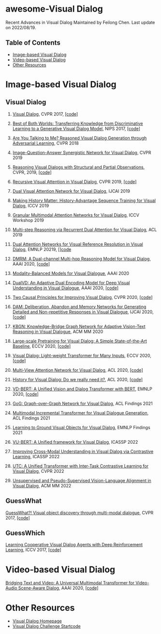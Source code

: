 # awesome-Visual Dialog
Recent Advances in Visual Dialog
Maintained by Feilong Chen. Last update on 2022/08/19.
<!-- Last update on 2021/09/14. -->
## Table of Contents

* [Image-based Visual Dialog](#Image-based-Visual-Dialog)
* [Video-based Visual Dialog](#video-based-Visual-Dialog)
* [Other Resources](#other-resources)


# Image-based Visual Dialog

## Visual Dialog

1. [Visual Dialog](https://arxiv.org/abs/1611.08669), CVPR 2017, [[code]](https://github.com/batra-mlp-lab/visdial)

2. [Best of Both Worlds: Transferring Knowledge from Discriminative Learning to a Generative Visual Dialog Model](https://arxiv.org/abs/1706.01554), NIPS 2017, [[code]](https://github.com/jiasenlu/visDial.pytorch)

3. [Are You Talking to Me? Reasoned Visual Dialog Generation through Adversarial Learning](https://arxiv.org/abs/1711.07613), CVPR 2018

4. [Image-Question-Answer Synergistic Network for Visual Dialog](https://arxiv.org/abs/1902.09774), CVPR 2019

5. [Reasoning Visual Dialogs with Structural and Partial Observations](https://arxiv.org/abs/1904.05548), CVPR, 2019, [[code]](https://github.com/zilongzheng/visdial-gnn)

6. [Recursive Visual Attention in Visual Dialog](https://arxiv.org/abs/1812.02664), CVPR 2019, [[code]](https://github.com/yuleiniu/rva)

7. [Dual Visual Attention Network for Visual Dialog](), IJCAI 2019

8. [Making History Matter: History-Advantage Sequence Training for Visual Dialog](https://arxiv.org/abs/1902.09326), ICCV 2019

9. [Granular Multimodal Attention Networks for Visual Dialog](https://arxiv.org/abs/1910.05728), ICCV Workshop 2019

10. [Multi-step Reasoning via Recurrent Dual Attention for Visual Dialog](https://arxiv.org/abs/1902.00579), ACL 2019

11. [Dual Attention Networks for Visual Reference Resolution in Visual Dialog](https://arxiv.org/abs/1902.09368), EMNLP 20219, [[]code](https://github.com/gicheonkang/dan-visdial)

12. [DMRM: A Dual-channel Multi-hop Reasoning Model for Visual Dialog](https://arxiv.org/abs/1912.08360), AAAI 2020, [[code]](https://github.com/phellonchen/DMRM)

13. [Modality-Balanced Models for Visual Dialogue](https://arxiv.org/abs/2001.06354), AAAI 2020

14. [DualVD: An Adaptive Dual Encoding Model for Deep Visual Understanding in Visual Dialogue](https://arxiv.org/abs/1911.07251), AAAI 2020, [[code]](https://github.com/JXZe/DualVD)

15. [Two Causal Principles for Improving Visual Dialog](https://arxiv.org/abs/1911.10496), CVPR 2020, [[code]](https://github.com/simpleshinobu/visdial-principles)

16. [DAM: Deliberation, Abandon and Memory Networks for Generating Detailed and Non-repetitive Responses in Visual Dialogue](https://arxiv.org/abs/2007.03310), IJCAI 2020, [[code]](https://github.com/JXZe/DAM)

17. [KBGN: Knowledge-Bridge Graph Network for Adaptive Vision-Text Reasoning in Visual Dialogue](https://arxiv.org/abs/2008.04858), ACM MM 2020

18. [Large-scale Pretraining for Visual Dialog: A Simple State-of-the-Art Baseline](https://arxiv.org/abs/1912.02379), ECCV 2020, [[code]](https://github.com/vmurahari3/visdial-bert)

19. [Visual Dialog: Light-weight Transformer for Many Inputs](https://arxiv.org/abs/1911.11390), ECCV 2020, [[code]](https://github.com/davidnvq/visdial)

20. [Multi-View Attention Network for Visual Dialog](https://arxiv.org/abs/2004.14025), ACL 2020, [[code]](https://github.com/taesunwhang/MVAN-VisDial)

21. [History for Visual Dialog: Do we really need it?](https://aclanthology.org/2020.acl-main.728/), ACL 2020, [[code]](https://github.com/shubhamagarwal92/visdial_conv)

22. [VD-BERT: A Unified Vision and Dialog Transformer with BERT](https://arxiv.org/abs/2004.13278), EMNLP 2020, [[code]](https://github.com/salesforce/VD-BERT)

23. [GoG: Graph-over-Graph Network for Visual Dialog](https://aclanthology.org/2021.findings-acl.20/), ACL Findings 2021

24. [Multimodal Incremental Transformer for Visual Dialogue Generation](https://aclanthology.org/2021.findings-acl.38/), ACL Findings 2021

25. [Learning to Ground Visual Objects for Visual Dialog](https://arxiv.org/abs/2109.06013), EMNLP Findings 2021

26. [VU-BERT: A Unified framework for Visual Dialog](https://arxiv.org/abs/2202.10787), ICASSP 2022

27. [Improving Cross-Modal Understanding in Visual Dialog via Contrastive Learning](https://arxiv.org/abs/2204.07302), ICASSP 2022

28. [UTC: A Unified Transformer with Inter-Task Contrastive Learning for Visual Dialog](https://arxiv.org/abs/2205.00423), CVPR 2022

29. [Unsupervised and Pseudo-Supervised Vision-Language Alignment in Visual Dialog](https://arxiv.org/abs/2205.00423), ACM MM 2022

## GuessWhat
[GuessWhat?! Visual object discovery through multi-modal dialogue](https://arxiv.org/abs/1611.08481), CVPR 2017, [[code]](https://github.com/GuessWhatGame/guesswhat)

## GuessWhich
[Learning Cooperative Visual Dialog Agents with Deep Reinforcement Learning](https://arxiv.org/abs/1703.06585), ICCV 2017, [[code]](https://github.com/batra-mlp-lab/visdial-rl)

# Video-based Visual Dialog

[Bridging Text and Video: A Universal Multimodal Transformer for Video-Audio Scene-Aware Dialog](https://arxiv.org/abs/2002.00163), AAAI 2020, [[code]](https://github.com/ictnlp/DSTC8-AVSD)



# Other Resources

* [Visual Dialog Homepage](https://visualdialog.org/)
* [Visual Dialog Challenge Startcode](https://github.com/batra-mlp-lab/visdial-challenge-starter-pytorch)

